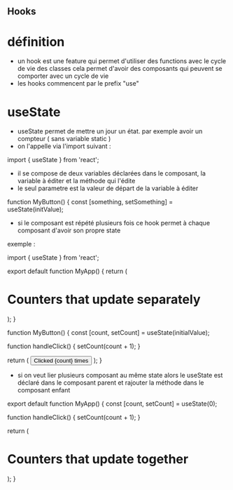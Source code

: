 ## Hooks

# définition
- un hook est une feature qui permet d'utiliser des functions avec le cycle de vie des classes 
cela permet d'avoir des composants qui peuvent se comporter avec un cycle de vie
- les hooks commencent par le prefix "use"


# useState
- useState permet de mettre un jour un état. par exemple avoir un compteur ( sans variable static )
- on l'appelle via l'import suivant : 

import { useState } from 'react';

- il se compose de deux variables déclarées dans le composant, la variable à éditer et la méthode qui l'édite
- le seul parametre est la valeur de départ de la variable à éditer

function MyButton() {
  const [something, setSomething] = useState(initValue);

- si le composant est répété plusieurs fois ce hook permet à chaque composant d'avoir son propre state


exemple :

import { useState } from 'react';

export default function MyApp() {
  return (
    <div>
      <h1>Counters that update separately</h1>
      <MyButton />
      <MyButton />
    </div>
  );
}

function MyButton() {
  const [count, setCount] = useState(initialValue);

  function handleClick() {
    setCount(count + 1);
  }

  return (
    <button onClick={handleClick}>
      Clicked {count} times
    </button>
  );
}

- si on veut lier plusieurs composant au même state alors le useState est déclaré dans le composant parent et rajouter la méthode dans le composant enfant 

export default function MyApp() {
  const [count, setCount] = useState(0);

  function handleClick() {
    setCount(count + 1);
  }

  return (
    <div>
      <h1>Counters that update together</h1>
      <MyButton count={count} onClick={handleClick} />
      <MyButton count={count} onClick={handleClick} />
    </div>
  );
}


